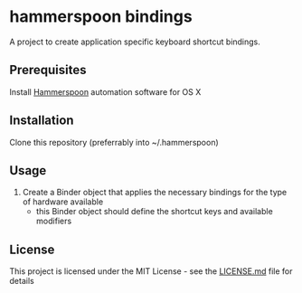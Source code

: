 # hammerspoon bindings
A project to create application specific keyboard shortcut bindings.

## Prerequisites
Install [Hammerspoon](https://www.hammerspoon.org/) automation software for OS X

## Installation
Clone this repository (preferrably into ~/.hammerspoon)

## Usage
1) Create a Binder object that applies the necessary bindings for the type of hardware available
    * this Binder object should define the shortcut keys and available modifiers

## License
This project is licensed under the MIT License - see the [LICENSE.md](https://github.com/albertpatterson/notes-plugin/blob/master/LICENSE) file for details
